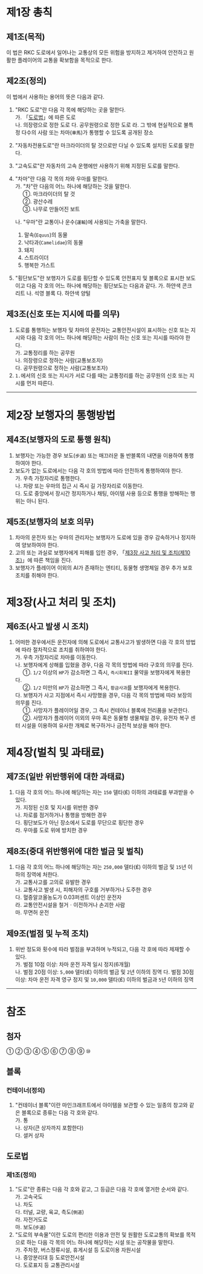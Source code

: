 # 제1장 총칙
## 제1조(목적)
이 법은 RKC 도로에서 일어나는 교통상의 모든 위험을 방지하고 제거하여 안전하고 원활한 플레이어의 교통을 확보함을 목적으로 한다.

## 제2조(정의)
이 법에서 사용하는 용어의 뜻은 다음과 같다.  
1. "RKC 도로"란 다음 각 목에 해당하는 곳을 말한다.  
   가. 「[도로법](#도로법)」에 따른 도로  
   나. 의장령으로 정한 도로
   다. 공무원령으로 정한 도로
   라. 그 밖에 현실적으로 불특정 다수의 사람 또는 차마(`車馬`)가 통행할 수 있도록 공개된 장소
2. "자동차전용도로"란 마크라이더의 탈 것으로만 다닐 수 있도록 설치된 도로를 말한다.
3. "고속도로"란 자동차의 고속 운행에만 사용하기 위해 지정된 도로를 말한다.
4. "차마"란 다음 각 목의 차와 우마를 말한다.  
   가. "차"란 다음의 어느 하나에 해당하는 것을 말한다.  
   &nbsp;&nbsp;&nbsp;&nbsp;&nbsp;①. 마크라이더의 탈 것  
   &nbsp;&nbsp;&nbsp;&nbsp;&nbsp;②. 광산수레  
   &nbsp;&nbsp;&nbsp;&nbsp;&nbsp;③. 나무로 만들어진 보트  

   나. "우마"란 교통이나 운수(`運輸`)에 사용되는 가축을 말한다.  
      1. 말속(`Equus`)의 동물
      2. 낙타과(`Camelidae`)의 동물
      3. 돼지
      4. 스트라이더
      5. 행복한 가스트
5. "횡단보도"란  보행자가 도로를 횡단할 수 있도록 안전표지 및 블록으로 표시한 보도이고 다음 각 호의 어느 하나에 해당하는 횡단보도는 다음과 같다.
   가. 하얀색 콘크리트
   나. 석영 블록
   다. 하얀색 양털

## 제3조(신호 또는 지시에 따를 의무)
1. 도로를 통행하는 보행자 및 차마의 운전자는 교통안전시설이 표시하는 신호 또는 지시와 다음 각 호의 어느 하나에 해당하는 사람이 하는 신호 또는 지시를 따라야 한다.  
   가. 교통정리를 하는 공무원  
   나. 의장령으로 정하는 사람(교통보조자)  
   다. 공무원령으로 정하는 사람(교통보조자)
2. `1.`에서의 신호 또는 지시가 서로 다를 때는 교통정리를 하는 공무원의 신호 또는 지시를 먼저 따른다.  

---

# 제2장 보행자의 통행방법
## 제4조(보행자의 도로 통행 원칙)
1. 보행자는 가능한 경우 보도(`步道`) 또는 매끄러운 돌 반블록의 내면을 이용하여 통행하여야 한다.
2. 보도가 없는 도로에서는 다음 각 호의 방법에 따라 안전하게 통행하여야 한다.  
   가. 우측 가장자리로 통행한다.  
   나. 차량 또는 우마의 접근 시 즉시 길 가장자리로 이동한다.  
   다. 도로 중앙에서 장시간 정지하거나 채팅, 아이템 사용 등으로 통행을 방해하는 행위는 아니 된다.

## 제5조(보행자의 보호 의무)
1. 차마의 운전자 또는 우마의 관리자는 보행자가 도로에 있을 경우 감속하거나 정지하여 양보하여야 한다.
2. 고의 또는 과실로 보행자에게 피해를 입힌 경우, 「[제3장 사고 처리 및 조치(제10조)](#제3장사고-처리-및-조치)」에 따른 책임을 진다.
3. 보행자가 플레이어 이외의 AI가 존재하는 엔티티, 동물형 생명체일 경우 추가 보호 조치를 취해야 한다.

# 제3장(사고 처리 및 조치)
## 제6조(사고 발생 시 조치)
1. 어떠한 경우에서든 운전자에 의해 도로에서 교통사고가 발생하면 다음 각 호의 방법에 따라 절차적으로 조치를 취하여야 한다.  
   가. 우측 가장자리로 차마를 이동한다.  
   나. 보행자에게 상해를 입혔을 경우, 다음 각 목의 방법에 따라 구호의 의무를 진다.  
   &nbsp;&nbsp;&nbsp;&nbsp;&nbsp;①.  `1/2` 이상의 `HP`가 감소하면 그 즉시, `즉시회복II` 물약을 보행자에게 복용한다.  
   &nbsp;&nbsp;&nbsp;&nbsp;&nbsp;②.  `1/2` 미만의 `HP`가 감소하면 그 즉시, `황금사과`를 보행자에게 복용한다.  
   다. 보행자가 사고 지점에서 즉시 사망했을 경우, 다음 각 목의 방법에 따라 보장의 의무를 진다.  
   &nbsp;&nbsp;&nbsp;&nbsp;&nbsp;①. 사망자가 플레이어일 경우, 그 즉시 컨테이너 블록에 전리품을 보관한다.  
   &nbsp;&nbsp;&nbsp;&nbsp;&nbsp;②. 사망자가 플레이어 이외의 우마 혹은 동물형 생물체일 경우, 유전자 복구 센터 시설을 이용하여 유사한 개체로 복구하거나 금전적 보상을 해야 한다.

# 제4장(벌칙 및 과태료)
## 제7조(일반 위반행위에 대한 과태료)
1. 다음 각 호의 어느 하나에 해당하는 자는 `150` 델타(₤) 이하의 과태료를 부과받을 수 있다.  
   가. 지정된 신호 및 지시를 위반한 경우  
   나. 차로를 점거하거나 통행을 방해한 경우  
   다. 횡단보도가 아닌 장소에서 도로를 무단으로 횡단한 경우  
   라. 우마를 도로 위에 방치한 경우

## 제8조(중대 위반행위에 대한 벌금 및 벌칙)
1. 다음 각 호의 어느 하나에 해당하는 자는 `250,000` 델타(₤) 이하의 벌금 및 `15`년 이하의 징역에 처한다.  
   가. 교통사고를 고의로 유발한 경우  
   나. 교통사고 발생 시, 피해자의 구호를 거부하거나 도주한 경우  
   다. 혈중알코올농도가 0.03퍼센트 이상인 운전자  
   라. 교통안전시설을 철거ㆍ이전하거나 손괴한 사람  
   마. 무면허 운전

## 제9조(벌점 및 누적 조치)
1. 위반 정도와 횟수에 따라 벌점을 부과하며 누적되고, 다음 각 호에 따라 제재할 수 있다.  
   가. 벌점 10점 이상: 차마 운전 자격 일시 정지(6개월)  
   나. 벌점 20점 이상: `5,000` 델타(₤) 이하의 벌금 및 `2`년 이하의 징역
   다. 벌점 30점 이상: 차마 운전 자격 영구 정지 및 `10,000` 델타(₤) 이하의 벌금과 `5`년 이하의 징역

---
# 참조
## 첨자
①
②
③
④
⑤
⑥
⑦
⑧
⑨
⑩
## 블록
### 컨테이너(정의)
1. "컨테이너 블록"이란 마인크래프트에서 아이템을 보관할 수 있는 일종의 창고와 같은 블록으로 종류는 다음 각 호와 같다.  
   가. 통  
   나. 상자(큰 상자까지 포함한다)  
   다. 셜커 상자  
## 도로법
### 제1조(정의)
1. "도로"란 종류는 다음 각 호와 같고, 그 등급은 다음 각 호에 열거한 순서와 같다.  
   가. 고속국도  
   나. 차도  
   다. 터널, 교량, 육교, 측도(`側道`)  
   라. 자전거도로  
   마. 보도(`步道`)  
2. "도로의 부속물"이란 도로의 편리한 이용과 안전 및 원활한 도로교통의 확보를 목적으로 하는 다음 각 목의 어느 하나에 해당하는 시설 또는 공작물을 말한다.  
   가. 주차장, 버스정류시설, 휴게시설 등 도로이용 자원시설  
   나. 중앙분리대 등 도로안전시설  
   다. 도로표지 등 교통관리시설